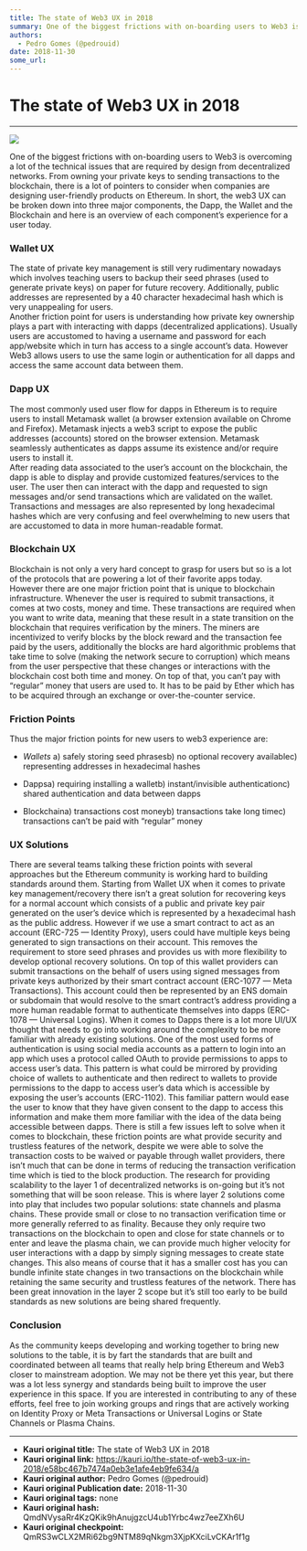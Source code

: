 ```yaml
---
title: The state of Web3 UX in 2018
summary: One of the biggest frictions with on-boarding users to Web3 is overcoming a lot of the technical issues that are required by design from decentralized networks. From owning your private keys to sending transactions to the blockchain, there is a lot of pointers to consider when companies are designing user-friendly products on Ethereum. In short, the web3 UX can be broken down into three major components, the Dapp, the Wallet and the Blockchain and here is an overview of each component’s experien
authors:
  - Pedro Gomes (@pedrouid)
date: 2018-11-30
some_url: 
---
```


# The state of Web3 UX in 2018



----


![](https://ipfs.infura.io/ipfs/QmWwkEMR1xEbRQPXizqNn8MT6ETuPeCu61LxR172tPRfRe)

One of the biggest frictions with on-boarding users to Web3 is overcoming a lot of the technical issues that are required by design from decentralized networks. From owning your private keys to sending transactions to the blockchain, there is a lot of pointers to consider when companies are designing user-friendly products on Ethereum. In short, the web3 UX can be broken down into three major components, the Dapp, the Wallet and the Blockchain and here is an overview of each component’s experience for a user today.

### Wallet UX
The state of private key management is still very rudimentary nowadays which involves teaching users to backup their seed phrases (used to generate private keys) on paper for future recovery. Additionally, public addresses are represented by a 40 character hexadecimal hash which is very unappealing for users.  
 Another friction point for users is understanding how private key ownership plays a part with interacting with dapps (decentralized applications). Usually users are accustomed to having a username and password for each app/website which in turn has access to a single account’s data. However Web3 allows users to use the same login or authentication for all dapps and access the same account data between them.

### Dapp UX
The most commonly used user flow for dapps in Ethereum is to require users to install Metamask wallet (a browser extension available on Chrome and Firefox). Metamask injects a web3 script to expose the public addresses (accounts) stored on the browser extension. Metamask seamlessly authenticates as dapps assume its existence and/or require users to install it.  
 After reading data associated to the user’s account on the blockchain, the dapp is able to display and provide customized features/services to the user. The user then can interact with the dapp and requested to sign messages and/or send transactions which are validated on the wallet.  
 Transactions and messages are also represented by long hexadecimal hashes which are very confusing and feel overwhelming to new users that are accustomed to data in more human-readable format.

### Blockchain UX
Blockchain is not only a very hard concept to grasp for users but so is a lot of the protocols that are powering a lot of their favorite apps today. However there are one major friction point that is unique to blockchain infrastructure. Whenever the user is required to submit transactions, it comes at two costs, money and time. These transactions are required when you want to write data, meaning that these result in a state transition on the blockchain that requires verification by the miners. The miners are incentivized to verify blocks by the block reward and the transaction fee paid by the users, additionally the blocks are hard algorithmic problems that take time to solve (making the network secure to corruption) which means from the user perspective that these changes or interactions with the blockchain cost both time and money. On top of that, you can’t pay with “regular” money that users are used to. It has to be paid by Ether which has to be acquired through an exchange or over-the-counter service.

### Friction Points
Thus the major friction points for new users to web3 experience are:



 *  _Wallets_ a) safely storing seed phrasesb) no optional recovery availablec) representing addresses in hexadecimal hashes

 * Dappsa) requiring installing a walletb) instant/invisible authenticationc) shared authentication and data between dapps

 * Blockchaina) transactions cost moneyb) transactions take long timec) transactions can’t be paid with “regular” money

### UX Solutions
There are several teams talking these friction points with several approaches but the Ethereum community is working hard to building standards around them.
Starting from Wallet UX when it comes to private key management/recovery there isn’t a great solution for recovering keys for a normal account which consists of a public and private key pair generated on the user’s device which is represented by a hexadecimal hash as the public address. However if we use a smart contract to act as an account (ERC-725 — Identity Proxy), users could have multiple keys being generated to sign transactions on their account. This removes the requirement to store seed phrases and provides us with more flexibility to develop optional recovery solutions. On top of this wallet providers can submit transactions on the behalf of users using signed messages from private keys authorized by their smart contract account (ERC-1077 — Meta Transactions). This account could then be represented by an ENS domain or subdomain that would resolve to the smart contract’s address providing a more human readable format to authenticate themselves into dapps (ERC-1078 — Universal Logins).
When it comes to Dapps there is a lot more UI/UX thought that needs to go into working around the complexity to be more familiar with already existing solutions. One of the most used forms of authentication is using social media accounts as a pattern to login into an app which uses a protocol called OAuth to provide permissions to apps to access user’s data. This pattern is what could be mirrored by providing choice of wallets to authenticate and then redirect to wallets to provide permissions to the dapp to access user’s data which is accessible by exposing the user’s accounts (ERC-1102). This familiar pattern would ease the user to know that they have given consent to the dapp to access this information and make them more familiar with the idea of the data being accessible between dapps.
There is still a few issues left to solve when it comes to blockchain, these friction points are what provide security and trustless features of the network, despite we were able to solve the transaction costs to be waived or payable through wallet providers, there isn’t much that can be done in terms of reducing the transaction verification time which is tied to the block production. The research for providing scalability to the layer 1 of decentralized networks is on-going but it’s not something that will be soon release.
This is where layer 2 solutions come into play that includes two popular solutions: state channels and plasma chains. These provide small or close to no transaction verification time or more generally referred to as finality. Because they only require two transactions on the blockchain to open and close for state channels or to enter and leave the plasma chain, we can provide much higher velocity for user interactions with a dapp by simply signing messages to create state changes. This also means of course that it has a smaller cost has you can bundle infinite state changes in two transactions on the blockchain while retaining the same security and trustless features of the network. There has been great innovation in the layer 2 scope but it’s still too early to be build standards as new solutions are being shared frequently.

### Conclusion
As the community keeps developing and working together to bring new solutions to the table, it is by fart the standards that are built and coordinated between all teams that really help bring Ethereum and Web3 closer to mainstream adoption. We may not be there yet this year, but there was a lot less synergy and standards being built to improve the user experience in this space. If you are interested in contributing to any of these efforts, feel free to join working groups and rings that are actively working on Identity Proxy or Meta Transactions or Universal Logins or State Channels or Plasma Chains.



---

- **Kauri original title:** The state of Web3 UX in 2018
- **Kauri original link:** https://kauri.io/the-state-of-web3-ux-in-2018/e58bc467b7474a0eb3e1afe4eb9fe634/a
- **Kauri original author:** Pedro Gomes (@pedrouid)
- **Kauri original Publication date:** 2018-11-30
- **Kauri original tags:** none
- **Kauri original hash:** QmdNVysaRr4KzQKik9hAnujgzcU4ub1Yrbc4wz7eeZXh6U
- **Kauri original checkpoint:** QmRS3wCLX2MRi62bg9NTM89qNkgm3XjpKXciLvCKAr1f1g



